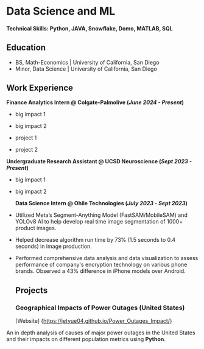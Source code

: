 # Data Science and ML 

#### Technical Skills: Python, JAVA, Snowflake, Domo, MATLAB, SQL

## Education
- BS, Math-Economics | University of California, San Diego
- Minor, Data Science | University of California, San Diego
  
## Work Experience
**Finance Analytics Intern @ Colgate-Palmolive (_June 2024 - Present_)**
- big impact 1
- big impact 2

- project 1
- project 2

**Undergraduate Research Assistant @ UCSD Neuroscience (_Sept 2023 - Present_)**
- big impact 1
- big impact 2

  **Data Science Intern @ Ohile Technologies (_July 2023 - Sept 2023_)**
- Utilized Meta’s Segment-Anything Model (FastSAM/MobileSAM) and YOLOv8 AI to help develop real time image segmentation of 1000+ product images. 
- Helped decrease algorithm run time by 73% (1.5 seconds to 0.4 seconds) in image production.
- Performed comprehensive data analysis and data visualization to assess performance of company's encryption technology on various phone brands. Observed a 43% difference in iPhone models over Android.

  ## Projects
  ### Geographical Impacts of Power Outages (United States)
  [Website] {https://jetyue04.github.io/Power_Outages_Impact/}

An in depth analysis of causes of major power outages in the United States and their impacts on different population metrics using **Python**.

